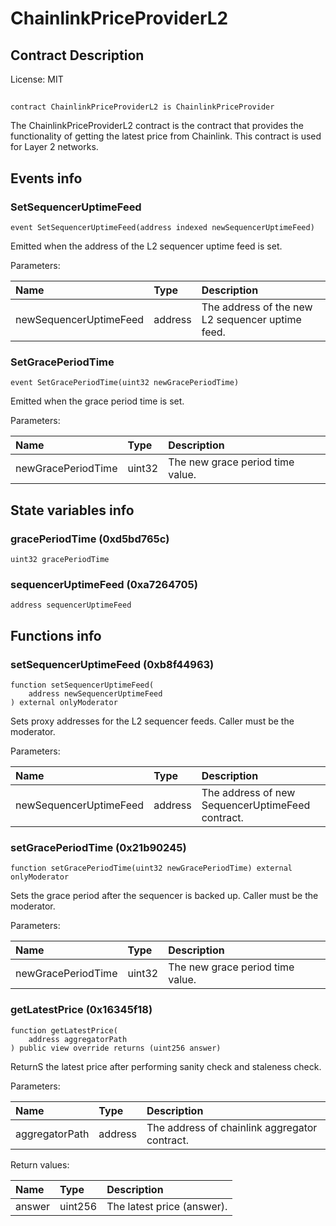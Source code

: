 # ChainlinkPriceProviderL2

## Contract Description


License: MIT

## 

```solidity
contract ChainlinkPriceProviderL2 is ChainlinkPriceProvider
```

The ChainlinkPriceProviderL2 contract is the contract that provides the functionality of getting the latest price from Chainlink. This contract is used for Layer 2 networks.
## Events info

### SetSequencerUptimeFeed

```solidity
event SetSequencerUptimeFeed(address indexed newSequencerUptimeFeed)
```

Emitted when the address of the L2 sequencer uptime feed is set.


Parameters:

| Name                   | Type    | Description                                      |
| :--------------------- | :------ | :----------------------------------------------- |
| newSequencerUptimeFeed | address | The address of the new L2 sequencer uptime feed. |

### SetGracePeriodTime

```solidity
event SetGracePeriodTime(uint32 newGracePeriodTime)
```

Emitted when the grace period time is set.


Parameters:

| Name               | Type   | Description                      |
| :----------------- | :----- | :------------------------------- |
| newGracePeriodTime | uint32 | The new grace period time value. |

## State variables info

### gracePeriodTime (0xd5bd765c)

```solidity
uint32 gracePeriodTime
```


### sequencerUptimeFeed (0xa7264705)

```solidity
address sequencerUptimeFeed
```


## Functions info

### setSequencerUptimeFeed (0xb8f44963)

```solidity
function setSequencerUptimeFeed(
    address newSequencerUptimeFeed
) external onlyModerator
```

Sets proxy addresses for the L2 sequencer feeds.
Caller must be the moderator.


Parameters:

| Name                   | Type    | Description                                      |
| :--------------------- | :------ | :----------------------------------------------- |
| newSequencerUptimeFeed | address | The address of new SequencerUptimeFeed contract. |

### setGracePeriodTime (0x21b90245)

```solidity
function setGracePeriodTime(uint32 newGracePeriodTime) external onlyModerator
```

Sets the grace period after the sequencer is backed up.
Caller must be the moderator.


Parameters:

| Name               | Type   | Description                      |
| :----------------- | :----- | :------------------------------- |
| newGracePeriodTime | uint32 | The new grace period time value. |

### getLatestPrice (0x16345f18)

```solidity
function getLatestPrice(
    address aggregatorPath
) public view override returns (uint256 answer)
```

ReturnS the latest price after performing sanity check and staleness check.


Parameters:

| Name           | Type    | Description                                     |
| :------------- | :------ | :---------------------------------------------- |
| aggregatorPath | address | The address of chainlink aggregator contract.   |


Return values:

| Name   | Type    | Description                |
| :----- | :------ | :------------------------- |
| answer | uint256 | The latest price (answer). |
